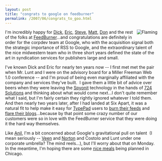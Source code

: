 ```yaml
---
layout: post
title: "congrats to google on feedburner"
permalink: /2007/06/congrats_to_goo.html
---
```


<p><img border="0" alt="Flaming" title="Flaming" src="https://sippey.typepad.com/photos/uncategorized/2007/06/01/flaming.gif" style="margin: 0px 0px 5px 5px; float: right;" />
I'm incredibly happy for <a href="http://www.burningdoor.com/askthewizard/">Dick</a>, <a href="http://www.burningdoor.com/eric/">Eric</a>, <a href="http://www.burningdoor.com/lineofsite/">Steve</a>, <a href="http://www.burningdoor.com/matt/">Matt</a>, <a href="http://donloeb.com/">Don</a> and the rest of the folks at <a href="http://www.feedburner.com/">FeedBurner</a>...and congratulations are definitely in order for the corpdev team at Google, who with the acquisition signal both the strategic importance of RSS to Google, and the extraordinary talent of the nice midwestern team who in three short years defined the state of the art in syndication services for publishers large and small.</p>

<p>I've known Dick and Eric for nearly ten years now -- I first met met the pair when Mr. Lunt and I were on the advisory board for a Miller Freeman Web 1.0 conference -- and I'm proud of being even marginally affiliated with the company and services they've built.&nbsp; I gave them a little bit of advice over beers when they were leaving the <a href="http://www.theobvious.com/archive/1999/12/27.html">Spyonit</a> technology in the hands of <a href="http://724solutions.com/">724 Solutions</a> and thinking about what would come next...I don't quite remember what I said, but I'm fairly certain they rightly ignored whatever I told them.&nbsp; And then nearly two years later, after I had landed at Six Apart, it was a natural fit to help make it easy for <a href="http://www.typepad.com/">TypePad</a> users to <a href="http://everything.typepad.com/blog/2006/06/connect_your_ty.html">burn their feeds</a> and <a href="http://everything.typepad.com/blog/2006/06/get_some_flare_.html">flare their blogs</a>...because by that point some crazy number of our customers were so in love with the FeedBurner service that they were doing it the hard way themselves. </p>

<p>Like <a href="http://www.dashes.com/anil/2007/06/google-gets-its-third-verb.html">Anil</a>, I'm a bit concerned about Google's gravitational pull on talent&nbsp; (I mean seriously -- <a href="http://www.veen.com/jeff/">Veen</a> and <a href="http://heynorton.typepad.com/">Norton</a> and Costolo and Lunt under one corporate umbrella? The mind reels...), but I'll worry about that on Monday.&nbsp; In the meantime, I'm hoping there are some <a href="http://www.alinea-restaurant.com/">nice meals</a> being planned in Chicago.</p>


